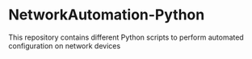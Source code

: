 # NetworkAutomation-Python
This repository contains different Python scripts to perform automated configuration on network devices
